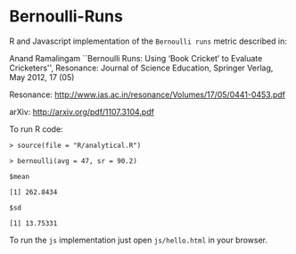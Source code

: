 # Bernoulli-Runs
R and Javascript implementation of the `Bernoulli runs` metric described in:

Anand Ramalingam ``Bernoulli Runs: Using ‘Book Cricket’ to Evaluate Cricketers'', 
Resonance: Journal of Science Education, Springer Verlag,  May 2012, 17 (05)  

Resonance: http://www.ias.ac.in/resonance/Volumes/17/05/0441-0453.pdf

arXiv: http://arxiv.org/pdf/1107.3104.pdf

To run R code:

`> source(file = "R/analytical.R")`

`> bernoulli(avg = 47, sr = 90.2)`

`$mean`

`[1] 262.8434`

`$sd`

`[1] 13.75331`

To run the `js` implementation just open `js/hello.html` in your browser.
